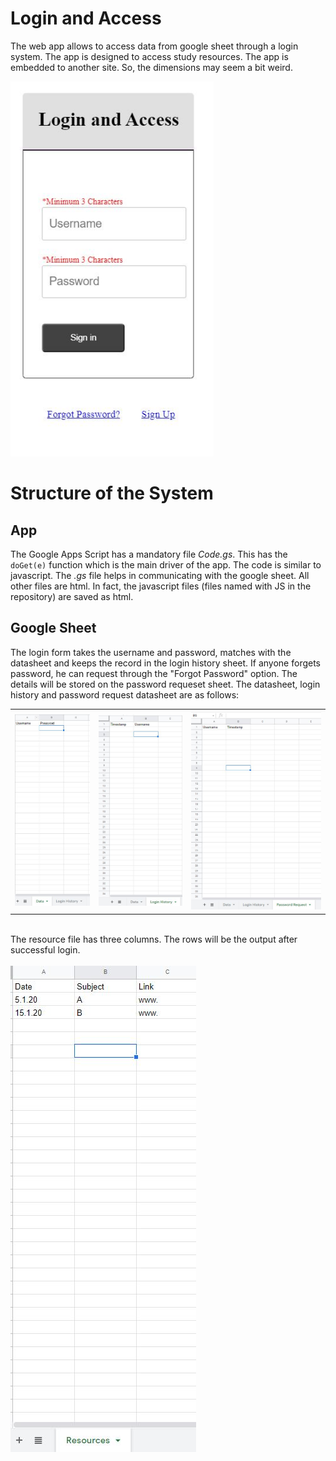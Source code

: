 # Login and Access
The web app allows to access data from google sheet through a login system. The app is designed to access study resources. The app is embedded to another site. So, the dimensions may seem a bit weird. <br>

<img src="images/ss_login.JPG" height="600">

# Structure of the System

## App
The Google Apps Script has a mandatory file <i>Code.gs</i>. This has the `doGet(e)` function which is the main driver of the app. The code is similar to javascript. The <i>.gs</i> file helps in communicating with the google sheet. All other files are html. In fact, the javascript files (files named with JS in the repository) are saved as html. 

## Google Sheet
The login form takes the username and password, matches with the datasheet and keeps the record in the login history sheet. If anyone forgets password, he can request through the "Forgot Password" option. The details will be stored on the password requeset sheet. The datasheet, login history and password request datasheet are as follows: <br>

<table>
  <tr>
    <td><img src="images/ss_data.JPG"></td>
    <td><img src="images/ss_login_history.JPG"></td>
    <td><img src="images/ss_passwordreq.JPG"></td>
    </tr>
</table>
<br>
The resource file has three columns. The rows will be the output after successful login. 
<br><br>
<img src="images/ss_resources.JPG">
